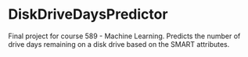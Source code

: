 # DiskDriveDaysPredictor
Final project for course 589 - Machine Learning. Predicts the number of drive days remaining on a disk drive based on the SMART attributes.
